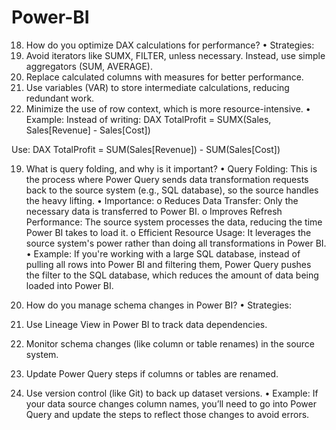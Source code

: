 # Power-BI
18. How do you optimize DAX calculations for performance?
•	Strategies:
1.	Avoid iterators like SUMX, FILTER, unless necessary. Instead, use simple aggregators (SUM, AVERAGE).
2.	Replace calculated columns with measures for better performance.
3.	Use variables (VAR) to store intermediate calculations, reducing redundant work.
4.	Minimize the use of row context, which is more resource-intensive.
•	Example:
Instead of writing:
DAX
TotalProfit = SUMX(Sales, Sales[Revenue] - Sales[Cost])

Use:
DAX
TotalProfit = SUM(Sales[Revenue]) - SUM(Sales[Cost])

19. What is query folding, and why is it important?
•	Query Folding: This is the process where Power Query sends data transformation requests back to the source system (e.g., SQL database), so the source handles the heavy lifting.
•	Importance:
o	Reduces Data Transfer: Only the necessary data is transferred to Power BI.
o	Improves Refresh Performance: The source system processes the data, reducing the time Power BI takes to load it.
o	Efficient Resource Usage: It leverages the source system's power rather than doing all transformations in Power BI.
•	Example:
If you're working with a large SQL database, instead of pulling all rows into Power BI and filtering them, Power Query pushes the filter to the SQL database, which reduces the amount of data being loaded into Power BI.

20. How do you manage schema changes in Power BI?
•	Strategies:
1.	Use Lineage View in Power BI to track data dependencies.
2.	Monitor schema changes (like column or table renames) in the source system.
3.	Update Power Query steps if columns or tables are renamed.
4.	Use version control (like Git) to back up dataset versions.
•	Example:
If your data source changes column names, you’ll need to go into Power Query and update the steps to reflect those changes to avoid errors.
